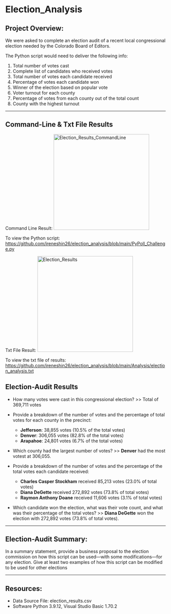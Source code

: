 # Election_Analysis

## **Project Overview:**
We were asked to complete an election audit of a recent local congressional election needed by the Colorado Board of Editors.

The Python script would need to deliver the following info:

1. Total number of votes cast
2. Complete list of candidates who received votes
3. Total number of votes each candidate received
4. Percentage of votes each candidate won
5. Winner of the election based on popular vote
6. Voter turnout for each county
7. Percentage of votes from each county out of the total count
8. County with the highest turnout


***

## **Command-Line & Txt File Results**

Command Line Result: 
    <img width="300" alt="Election_Results_CommandLine" src="https://user-images.githubusercontent.com/110875578/188070152-94e29dc0-a37f-4460-a9fe-cd21a72fc2d9.png">

To view the Python script: https://github.com/ireneshin26/election_analysis/blob/main/PyPoll_Challenge.py 

Txt File Result:
    <img width="300" alt="Election_Results" src="https://user-images.githubusercontent.com/110875578/188069021-bfbc8a4d-74b8-4d35-8a65-fec87e92d0a3.png">

To view the txt file of results: https://github.com/ireneshin26/election_analysis/blob/main/Analysis/election_analysis.txt 

## **Election-Audit Results**
* How many votes were cast in this congressional election? >> Total of 369,711 votes
* Provide a breakdown of the number of votes and the percentage of total votes for each county in the precinct:
    * **Jefferson**: 38,855 votes (10.5% of the total votes)
    * **Denver**: 306,055 votes (82.8% of the total votes)
    * **Arapahoe**: 24,801 votes (6.7% of the total votes)
* Which county had the largest number of votes? >> **Denver** had the most votest at 306,055.
* Provide a breakdown of the number of votes and the percentage of the total votes each candidate received:
    * **Charles Casper Stockham** received 85,213 votes (23.0% of total votes)
    * **Diana DeGette** received 272,892 votes (73.8% of total votes)
    * **Raymon Anthony Doane** received 11,606 votes (3.1% of total votes)

* Which candidate won the election, what was their vote count, and what was their percentage of the total votes? >> **Diana DeGette** won the election with 272,892 votes (73.8% of total votes).


***

## Election-Audit Summary: 

In a summary statement, provide a business proposal to the election commission on how this script can be used—with some modifications—for any election. Give at least two examples of how this script can be modified to be used for other elections

*** 
## **Resources:**
* Data Source File: election_results.csv
* Software Python 3.9.12, Visual Studio Basic 1.70.2 

